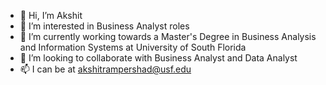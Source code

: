- 👋 Hi, I’m Akshit 
- 👀 I’m interested in Business Analyst roles 
- 🌱 I’m currently working towards a Master's Degree in Business Analysis and Information Systems at University of South Florida 
- 💞️ I’m looking to collaborate with Business Analyst and Data Analyst 
- 📫 I can be at akshitrampershad@usf.edu 

<!---
AkshitRampershad/AkshitRampershad is a ✨ special ✨ repository because its `README.md` (this file) appears on your GitHub profile.
You can click the Preview link to take a look at your changes.
--->
